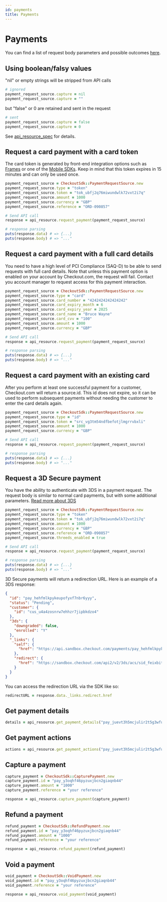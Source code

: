 ```yaml
---
id: payments
title: Payments
---
```


# Payments

You can find a list of request body parameters and possible outcomes [here](https://api-reference.checkout.com/#tag/Payments).

## Using boolean/falsy values

"nil" or empty strings will be stripped from API calls

```ruby
# ignored
payment_request_source.capture = nil
payment_request_source.capture = ""
```

but "false" or 0 are retained and sent in the request

```ruby
# sent
payment_request_source.capture = false
payment_request_source.capture = 0
```
See [api_resource_spec](https://github.com/checkout/checkout-sdk-ruby/blob/master/spec/checkout_sdk/api_resource_spec.rb#L10-L24) for details.


## Request a card payment with a card token

The card token is generated by front-end integration options such as [Frames](https://docs.checkout.com/docs/frames) or one of the [Mobile SDKs](https://docs.checkout.com/docs/sdks#section-mobile-sdk-libraries). Keep in mind that this token expires in 15 minutes and can only be used once.

```ruby
payment_request_source = CheckoutSdk::PaymentRequestSource.new
payment_request_source.type = "token"
payment_request_source.token = "tok_ubfj2q76miwundwlk72vxt2i7q"
payment_request_source.amount = 1000
payment_request_source.currency = "GBP"
payment_request_source.reference = "ORD-090857"

# Send API call
response = api_resource.request_payment(payment_request_source)

# response parsing
puts(response.data) # => {...}
puts(response.body) # => "..."
```

## Request a card payment with a full card details


<Information type="warning">
  You need to have a high level of PCI Compliance (SAQ-D) to be able to send requests with full card details. Note that unless this payment option is enabled on your account by Checkout.com, the request will fail. Contact you account manager to request access for this payment interaction.
</Information>

```ruby
payment_request_source = CheckoutSdk::PaymentRequestSource.new
payment_request_source.type = "card"
payment_request_source.card_number = "4242424242424242"
payment_request_source.card_expiry_month = 6
payment_request_source.card_expiry_year = 2025
payment_request_source.card_name = "Bruce Wayne"
payment_request_source.card_cvv = "100"
payment_request_source.amount = 1000
payment_request_source.currency = "GBP"

# Send API call
response = api_resource.request_payment(payment_request_source)

# response parsing
puts(response.data) # => {...}
puts(response.body) # => "..."
```

## Request a card payment with an existing card

After you perform at least one successful payment for a customer, Checkout.com will return a source.id. This id does not expire, so it can be used to perform subsequent payments without needing the customer to enter the card details again.

```ruby
payment_request_source = CheckoutSdk::PaymentRequestSource.new
payment_request_source.type = "id"
payment_request_source.token = "src_vg3tm54ndfbefotjlmgrrvbxli"
payment_request_source.amount = 1000
payment_request_source.currency = "GBP"

# Send API call
response = api_resource.request_payment(payment_request_source)

# response parsing
puts(response.data) # => {...}
puts(response.body) # => "..."
```

## Request a 3D Secure payment

You have the ability to authenticate with 3DS in a payment request. The request body is similar to normal card payments, but with some additional parameters. [Read more about 3DS](https://docs.checkout.com/docs/3d-secure-payments)

```ruby
payment_request_source = CheckoutSdk::PaymentRequestSource.new
payment_request_source.type = "token"
payment_request_source.token = "tok_ubfj2q76miwundwlk72vxt2i7q"
payment_request_source.amount = 1000
payment_request_source.currency = "GBP"
payment_request_source.reference = "ORD-090857"
payment_request_source.threeds_enabled = true

# Send API call
response = api_resource.request_payment(payment_request_source)

# response parsing
puts(response.data) # => {...}
puts(response.body) # => "..."
```

3D Secure payments will return a redirection URL. Here is an example of a 3DS response:

```json
{
  "id": "pay_hehfmlkpykeupofyxf7nbr6yyy",
  "status": "Pending",
  "customer": {
    "id": "cus_u4a4zosnrw7ehhzr7jipbkdzo4"
  },
  "3ds": {
    "downgraded": false,
    "enrolled": "Y"
  },
  "_links": {
    "self": {
      "href": "https://api.sandbox.checkout.com/payments/pay_hehfmlkpykeupofyxf7nbr6yyy"
    },
    "redirect": {
      "href": "https://sandbox.checkout.com/api2/v2/3ds/acs/sid_feixbit6us3utfedjulm6egnsu"
    }
  }
}
```

You can access the redirection URL via the SDK like so:

```ruby
redirectURL = response.data._links.redirect.href
```

## Get payment details

```ruby
details = api_resource.get_payment_details("pay_juevt3h5mcjulir2t5g3wfug6u") # or with session id sid_XXX
```

## Get payment actions

```ruby
actions = api_resource.get_payment_actions("pay_juevt3h5mcjulir2t5g3wfug6u")
```

## Capture a payment

```ruby
capture_payment = CheckoutSdk::CapturePayment.new
capture_payment.id = "pay_y3oqhf46pyzuxjbcn2giaqnb44"
capture_payment.amount = "1000"
capture_payment.reference = "your reference"

response = api_resource.capture_payment(capture_payment)
```

## Refund a payment

```ruby
refund_payment = CheckoutSdk::RefundPayment.new
refund_payment.id = "pay_y3oqhf46pyzuxjbcn2giaqnb44"
refund_payment.amount = "1000"
refund_payment.reference = "your reference"

response = api_resource.refund_payment(refund_payment)
```

## Void a payment

```ruby
void_payment = CheckoutSdk::VoidPayment.new
void_payment.id = "pay_y3oqhf46pyzuxjbcn2giaqnb44"
void_payment.reference = "your reference"

response = api_resource.void_payment(void_payment)
```

